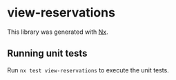 # view-reservations

This library was generated with [Nx](https://nx.dev).

## Running unit tests

Run `nx test view-reservations` to execute the unit tests.
